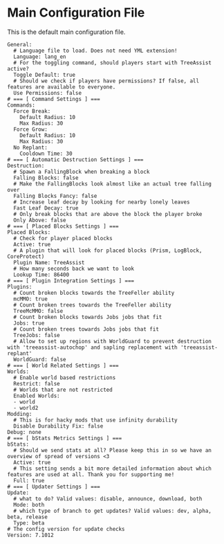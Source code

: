 # Main Configuration File

This is the default main configuration file.

    General:
      # Language file to load. Does not need YML extension!
      Language: lang_en
      # For the toggling command, should players start with TreeAssist active?
      Toggle Default: true
      # Should we check if players have permissions? If false, all features are available to everyone.
      Use Permissions: false
    # === [ Command Settings ] ===
    Commands:
      Force Break:
        Default Radius: 10
        Max Radius: 30
      Force Grow:
        Default Radius: 10
        Max Radius: 30
      No Replant:
        Cooldown Time: 30
    # === [ Automatic Destruction Settings ] ===
    Destruction:
      # Spawn a FallingBlock when breaking a block
      Falling Blocks: false
      # Make the FallingBlocks look almost like an actual tree falling over
      Falling Blocks Fancy: false
      # Increase leaf decay by looking for nearby lonely leaves
      Fast Leaf Decay: true
      # Only break blocks that are above the block the player broke
      Only Above: false
    # === [ Placed Blocks Settings ] ===
    Placed Blocks:
      # Check for player placed blocks
      Active: true
      # A plugin that will look for placed blocks (Prism, LogBlock, CoreProtect)
      Plugin Name: TreeAssist
      # How many seconds back we want to look
      Lookup Time: 86400
    # === [ Plugin Integration Settings ] ===
    Plugins:
      # Count broken blocks towards the TreeFeller ability
      mcMMO: true
      # Count broken trees towards the TreeFeller ability
      TreeMcMMO: false
      # Count broken blocks towards Jobs jobs that fit
      Jobs: true
      # Count broken trees towards Jobs jobs that fit
      TreeJobs: false
      # Allow to set up regions with WorldGuard to prevent destruction with 'treeassist-autochop' and sapling replacement with 'treeassist-replant'
      WorldGuard: false
    # === [ World Related Settings ] ===
    Worlds:
      # Enable world based restrictions
      Restrict: false
      # Worlds that are not restricted
      Enabled Worlds:
      - world
      - world2
    Modding:
      # This is for hacky mods that use infinity durability
      Disable Durability Fix: false
    Debug: none
    # === [ bStats Metrics Settings ] ===
    bStats:
      # Should we send stats at all? Please keep this in so we have an overview of spread of versions <3
      Active: true
      # This setting sends a bit more detailed information about which features are used at all. Thank you for supporting me!
      Full: true
    # === [ Updater Settings ] ===
    Update:
      # what to do? Valid values: disable, announce, download, both
      Mode: both
      # which type of branch to get updates? Valid values: dev, alpha, beta, release
      Type: beta
    # The config version for update checks
    Version: 7.1012